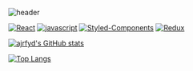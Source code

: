 ![header](https://capsule-render.vercel.app/api?type=transparent&color=auto&height=300&section=header&text=ajrfyd&desc=dev%20hub%20&descAlign=60&descAlignY=65&animation=scaleIn&fontSize=90&fontColor=6200ee)

[![React](https://img.shields.io/badge/react-61DAFB?style=flat-square&logo=react&logoColor=ffffff)]()
[![javascript](https://img.shields.io/badge/javascript-F7DF1E?style=flat-square&logo=javascript&logoColor=ffffff)]()
[![Styled-Components](https://img.shields.io/badge/StyledComponents-DB7093?style=flat-square&logo=styled-components&logoColor=FFDC0F)]()
[![Redux](https://img.shields.io/badge/Redux-764ABC?style=flat-square&logo=Redux&logoColor=FFF)]()


[![ajrfyd's GitHub stats](https://github-readme-stats.vercel.app/api?username=ajrfyd&show_icons=true&theme=midnight-purple)](https://github.com/ajrfyd/github-readme-stats)

[![Top Langs](https://github-readme-stats.vercel.app/api/top-langs/?username=ajrfyd&layout=compact)](https://github.com/ajrfyd/github-readme-stats)
